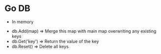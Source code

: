 # Go DB

* In memory

- db.Add(map) => Merge this map with main map overwriting any existing keys
- db.Get('key') => Return the value of the key
- db.Reset() => Delete all keys

